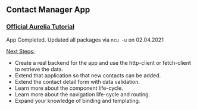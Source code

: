 ## Contact Manager App

### [Official Aurelia Tutorial](https://aurelia.io/docs/tutorials/creating-a-contact-manager/)

App Completed. Updated all packages via `ncu -u` on 02.04.2021

 [Next Steps:](https://aurelia.io/docs/tutorials/creating-a-contact-manager#next-steps)

- Create a real backend for the app and use the http-client or fetch-client to retrieve the data.
- Extend that application so that new contacts can be added.
- Extend the contact detail form with data validation.
- Learn more about the component life-cycle.
- Learn more about the navigation life-cycle and routing.
- Expand your knowledge of binding and templating.
